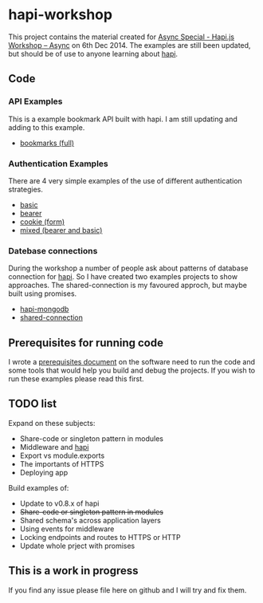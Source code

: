 # hapi-workshop

This project contains the material created for [Async Special - Hapi.js Workshop &ndash; Async](http://asyncjs.com/building-apis-workshop/) on 6th Dec 2014.  The examples are still been updated, but should be of use to anyone learning about [hapi](http://hapijs.com/).

## Code
### API Examples
This is a example bookmark API built with hapi. I am still updating and adding to this example.
* [bookmarks (full)](code/bookmarks)

### Authentication Examples
There are 4 very simple examples of the use of different authentication strategies.
* [basic](code/auth/auth-basic)
* [bearer](code/auth/auth-bearer)
* [cookie (form)](code/auth/auth-cookie)
* [mixed (bearer and basic)](code/auth/auth-mixed)

### Datebase connections
During the workshop a number of people ask about patterns of database connection for [hapi](http://hapijs.com/). So I have created two examples projects to show approaches. The shared-connection is my favoured approch, but maybe built using promises.
* [hapi-mongodb](code/shared-code/hapi-mongodb)
* [shared-connection](code/shared-code/shared-connection)


## Prerequisites for running code
I wrote a [prerequisites document](https://rawgit.com/glennjones/hapi-workshop/master/docs/prerequisites.html) on the software need to run the code and some tools that would help you build and debug the projects. If you wish to run these examples please read this first.

## TODO list
Expand on these subjects:
* Share-code or singleton pattern in modules
* Middleware and [hapi](http://hapijs.com/)
* Export vs module.exports
* The importants of HTTPS
* Deploying app

Build examples of:
* Update to v0.8.x of hapi
* ~~Share-code or singleton pattern in modules~~
* Shared schema's across application layers
* Using events for middleware
* Locking endpoints and routes to HTTPS or HTTP
* Update whole prject with promises


## This is a work in progress
If you find any issue please file here on github and I will try and fix them.
